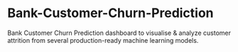 # Bank-Customer-Churn-Prediction
Bank Customer Churn Prediction dashboard to visualise &amp; analyze customer attrition from several production-ready machine learning models. 
